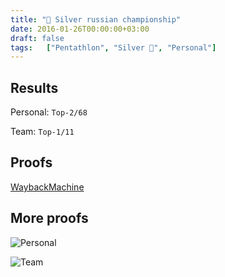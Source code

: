 ```yaml
---
title: "🥈 Silver russian championship"
date: 2016-01-26T00:00:00+03:00
draft: false
tags:   ["Pentathlon", "Silver 🥈", "Personal"]
---
```


## Results
Personal: `Top-2/68`

Team: `Top-1/11`

## Proofs
[WaybackMachine](https://web.archive.org/web/20170205123608/http://www.pentathlon-russia.ru/news/rusnews/2080-rezultaty-sorevnovanij-troebortsev-v-sankt-peterburge.html)

## More proofs
![Personal](/images/sports/2016/26_01_2016/personal.jpg#center)

![Team](/images/sports/2016/26_01_2016/team.jpg#center)